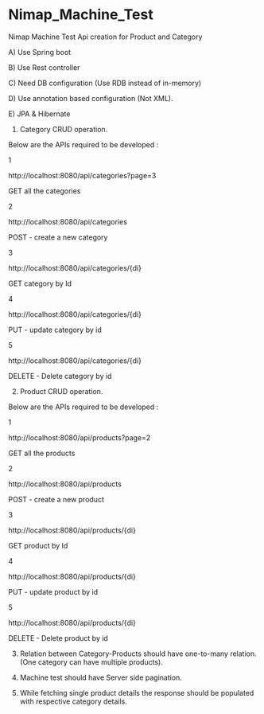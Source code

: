 # Nimap_Machine_Test
Nimap Machine Test Api creation for Product and Category

A) Use Spring boot

B) Use Rest controller

C) Need DB configuration (Use RDB instead of in-memory)

D) Use annotation based configuration (Not XML).

E) JPA & Hibernate

 

1) Category CRUD operation.

 

Below are the APIs required to be developed :

 

1

http://localhost:8080/api/categories?page=3

GET all the categories

2

http://localhost:8080/api/categories

POST - create a new category

3

http://localhost:8080/api/categories/{di}

GET category by Id

4

http://localhost:8080/api/categories/{di}

PUT - update category by id

5

http://localhost:8080/api/categories/{di}

DELETE - Delete category by id

 

 

2) Product CRUD operation.

 

Below are the APIs required to be developed :

 

1

http://localhost:8080/api/products?page=2

GET all the products

2

http://localhost:8080/api/products

POST - create a new product

3

http://localhost:8080/api/products/{di}

GET product by Id

4

http://localhost:8080/api/products/{di}

PUT - update product by id

5

http://localhost:8080/api/products/{di}

DELETE - Delete product by id

 

 

3) Relation between Category-Products should have one-to-many relation. (One category can have multiple products).

4) Machine test should have Server side pagination.

5) While fetching single product details the response should be populated with respective category details.
